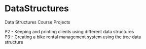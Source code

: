 # DataStructures
Data Structures Course Projects

P2 - Keeping and printing clients using different data structures <br />
P3 - Creating a bike rental management system using the tree data structure

